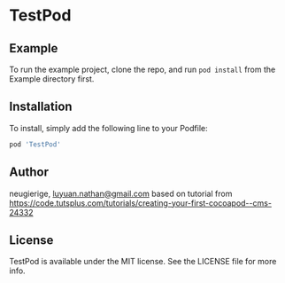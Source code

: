 # TestPod

## Example

To run the example project, clone the repo, and run `pod install` from the Example directory first.

## Installation

To install, simply add the following line to your Podfile:

```ruby
pod 'TestPod'
```

## Author

neugierige, luyuan.nathan@gmail.com
based on tutorial from https://code.tutsplus.com/tutorials/creating-your-first-cocoapod--cms-24332

## License

TestPod is available under the MIT license. See the LICENSE file for more info.
